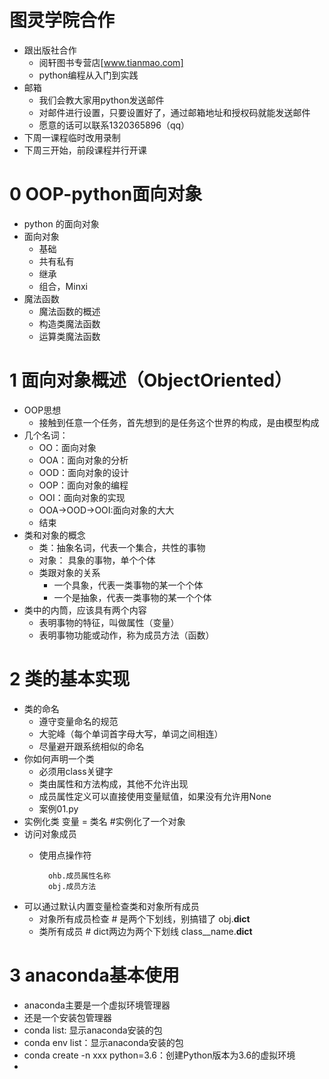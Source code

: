 # 图灵学院合作
- 跟出版社合作
    - 阅轩图书专营店[www.tianmao.com]
    - python编程从入门到实践
- 邮箱
    - 我们会教大家用python发送邮件
    - 对邮件进行设置，只要设置好了，通过邮箱地址和授权码就能发送邮件
    - 愿意的话可以联系1320365896（qq）
- 下周一课程临时改用录制
- 下周三开始，前段课程并行开课

# 0 OOP-python面向对象
- python 的面向对象
- 面向对象
    - 基础
    - 共有私有
    - 继承
    - 组合，Minxi
- 魔法函数
    - 魔法函数的概述
    - 构造类魔法函数
    - 运算类魔法函数
    
# 1 面向对象概述（ObjectOriented）
- OOP思想
    - 接触到任意一个任务，首先想到的是任务这个世界的构成，是由模型构成
- 几个名词：
    - OO：面向对象
    - OOA：面向对象的分析
    - OOD：面向对象的设计
    - OOP：面向对象的编程
    - OOI：面向对象的实现
    - OOA->OOD->OOI:面向对象的大大
    - 结束
- 类和对象的概念
    - 类：抽象名词，代表一个集合，共性的事物
    - 对象： 具象的事物，单个个体
    - 类跟对象的关系
        - 一个具象，代表一类事物的某一个个体
        - 一个是抽象，代表一类事物的某一个个体
- 类中的内筒，应该具有两个内容
    - 表明事物的特征，叫做属性（变量）
    - 表明事物功能或动作，称为成员方法（函数）
    
# 2 类的基本实现
- 类的命名
    - 遵守变量命名的规范
    - 大驼峰（每个单词首字母大写，单词之间相连）
    - 尽量避开跟系统相似的命名
- 你如何声明一个类
    - 必须用class关键字
    - 类由属性和方法构成，其他不允许出现
    - 成员属性定义可以直接使用变量赋值，如果没有允许用None
    - 案例01.py
- 实例化类
        变量 = 类名 #实例化了一个对象
- 访问对象成员
    - 使用点操作符
            
            ohb.成员属性名称
            obj.成员方法
- 可以通过默认内置变量检查类和对象所有成员
    - 对象所有成员检查
            # 是两个下划线，别搞错了
            obj.__dict__
    - 类所有成员
            # dict两边为两个下划线
            class__name.__dict__
    
# 3 anaconda基本使用
- anaconda主要是一个虚拟环境管理器
- 还是一个安装包管理器
- conda list: 显示anaconda安装的包
- conda env list：显示anaconda安装的包
- conda create -n xxx python=3.6：创建Python版本为3.6的虚拟环境
- 
    
    
    
   
